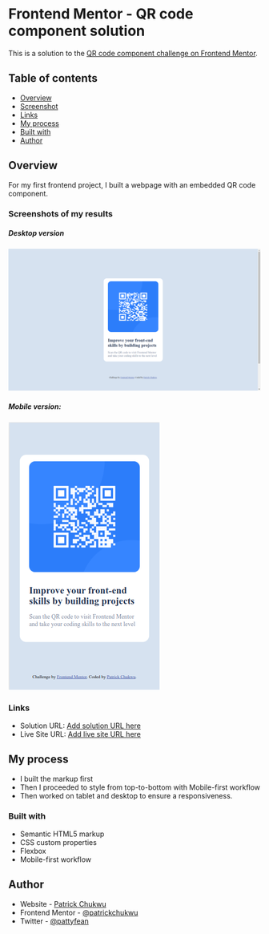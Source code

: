 # Frontend Mentor - QR code component solution

This is a solution to the [QR code component challenge on Frontend Mentor](https://www.frontendmentor.io/challenges/qr-code-component-iux_sIO_H). 

## Table of contents

  - [Overview](#overview)
  - [Screenshot](#screenshot)
  - [Links](#links)
  - [My process](#my-process)
  - [Built with](#built-with)
  - [Author](#author)

## Overview
For my first frontend project, I built a webpage with an embedded QR code component.

### Screenshots of my results
##### Desktop version
![Desktop version](./screenshots/fmc1d.png)

##### Mobile version:
![Mobile version](./screenshots/fmc2m.png)


### Links

- Solution URL: [Add solution URL here](https://your-solution-url.com)
- Live Site URL: [Add live site URL here](https://your-live-site-url.com)

## My process
   - I built the markup first
   - Then I proceeded to style from top-to-bottom with Mobile-first workflow
   - Then worked on tablet and desktop to ensure a responsiveness.
   
### Built with

- Semantic HTML5 markup
- CSS custom properties
- Flexbox
- Mobile-first workflow



## Author

- Website - [Patrick Chukwu](https://www.your-site.com)
- Frontend Mentor - [@patrickchukwu](https://www.frontendmentor.io/profile/patrickchukwu)
- Twitter - [@pattyfean](https://www.twitter.com/pattyfean)



